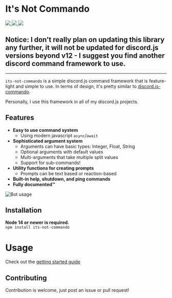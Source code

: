# It's Not Commando

<p align="left">
  <a href="https://www.npmjs.com/package/its-not-commando" alt="Version">
    <img src="https://img.shields.io/npm/v/its-not-commando" />
  </a>
  <a href="https://www.npmjs.com/package/its-not-commando" alt="Version">
    <img src="https://img.shields.io/npm/dy/its-not-commando" />
  </a>
  <a href="https://github.com/thesilican/its-not-commando" alt="Version">
    <img src="https://img.shields.io/requires/github/thesilican/its-not-commando" />
  </a>
</p>

## **Notice:** I don't really plan on updating this library any further, it will not be updated for discord.js versions beyond v12 - I suggest you find another discord command framework to use.

<hr/>

`its-not-commando` is a simple discord.js command framework that is feature-light and
simple to use. In terms of design, it's pretty similar to [discord.js-commando][commando].

Personally, I use this framework in all of my discord.js projects.

## Features

- **Easy to use command system**
  - Using modern javascript `async`/`await`
- **Sophisticated argument system**
  - Arguments can have basic types: Integer, Float, String
  - Optional arguments with default values
  - Multi-arguments that take multiple split values
  - Support for sub-commands!
- **Utility functions for creating prompts**
  - Prompts can be text based or reaction-based
- **Built-in help, shutdown, and ping commands**
- **Fully documented™**

![Bot usage](./docs/img1.png)

## Installation

**Node 14 or newer is required.**  
`npm install its-not-commando`

# Usage

Check out the [getting started guide][gettingstarted]

## Contributing

Contribution is welcome, just post an issue or pull request!

[commando]: https://github.com/discordjs/Commando
[discordjs]: https://github.com/discordjs/discord.js
[gettingstarted]: https://github.com/thesilican/its-not-commando/blob/master/docs/GettingStarted.md
